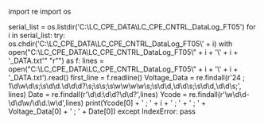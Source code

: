 import re
import os


serial_list = os.listdir('C:\LC_CPE_DATA\LC_CPE_CNTRL_DataLog_FT05')
for i in serial_list:
    try:
        os.chdir('C:\LC_CPE_DATA\LC_CPE_CNTRL_DataLog_FT05\\' + i)
        with open("C:\LC_CPE_DATA\LC_CPE_CNTRL_DataLog_FT05\\" + i + '\\' + i + '_DATA.txt'" "r"") as f:
            lines = open("C:\LC_CPE_DATA\LC_CPE_CNTRL_DataLog_FT05\\" + i + '\\' + i + '_DATA.txt').read()
            first_line = f.readline()
            Voltage_Data = re.findall(r'24 ; 1\d\w\d\s;\s\d\d.\d\d\d?\s;\s\s;\s\w\w\w\w\s;\s\d\d,\d\d\s;\s\d\d,\d\d\s;', lines)
            Date = re.findall(r'\d\d:\d\d?\d\d?',lines)
            Ycode = re.findall(r'\w\d\d-\d\d\w/\d\d.\w\d',lines)
            print(Ycode[0] + ' ; ' + i + ' ; ' + ' ; ' + Voltage_Data[0] + ' ; ' + Date[0])
    except IndexError:
        pass


